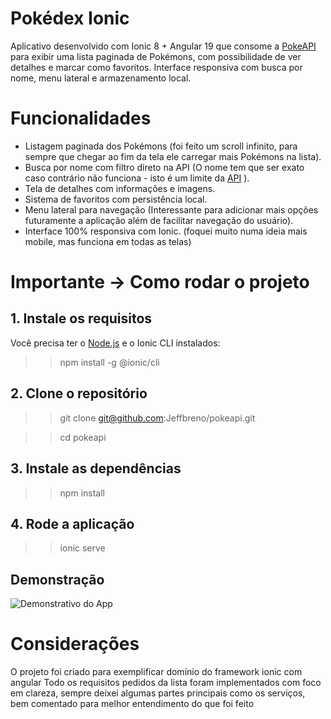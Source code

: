 # Pokédex Ionic
Aplicativo desenvolvido com Ionic 8 + Angular 19 que consome a [PokeAPI](https://pokeapi.co/) para exibir uma lista paginada de Pokémons, com possibilidade de ver detalhes e marcar como favoritos. Interface responsiva com busca por nome, menu lateral e armazenamento local.

# Funcionalidades
- Listagem paginada dos Pokémons (foi feito um scroll infinito, para sempre que chegar ao fim da tela ele carregar mais Pokémons na lista).
- Busca por nome com filtro direto na API (O nome tem que ser exato caso contrário não funciona - isto é um limite da [API](https://pokeapi.co/) ).
- Tela de detalhes com informações e imagens.
- Sistema de favoritos com persistência local.
- Menu lateral para navegação (Interessante para adicionar mais opções futuramente a aplicação além de facilitar navegação do usuário).
- Interface 100% responsiva com Ionic. (foquei muito numa ideia mais mobile, mas funciona em todas as telas)

# Importante -> Como rodar o projeto
## 1. Instale os requisitos
Você precisa ter o [Node.js](https://nodejs.org/pt) e o Ionic CLI instalados:
>> npm install -g @ionic/cli

## 2. Clone o repositório
>> git clone git@github.com:Jeffbreno/pokeapi.git

>> cd pokeapi 

## 3. Instale as dependências
>> npm install

## 4. Rode a aplicação
>> ionic serve

## Demonstração
![Demonstrativo do App](docs/media/demonstrativoSimples.gif)

# Considerações
O projeto foi criado para exemplificar domínio do framework ionic com angular
Todo os requisitos pedidos da lista foram implementados com foco em clareza, sempre deixei algumas partes principais como os serviços, bem comentado para melhor entendimento do que foi feito
